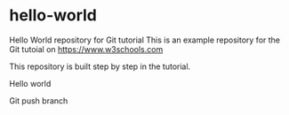 # hello-world
Hello World repository for Git tutorial
This is an example repository for the Git tutoial on https://www.w3schools.com

This repository is built step by step in the tutorial.

Hello world

Git push branch